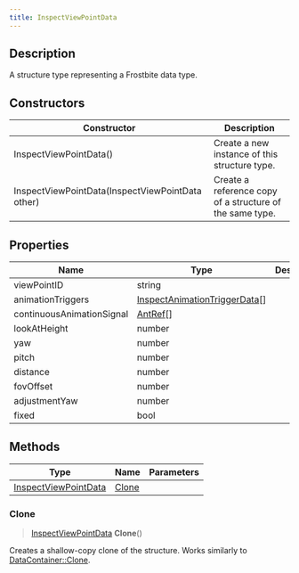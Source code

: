```yaml
---
title: InspectViewPointData
---
```

## Description

A structure type representing a Frostbite data type.

## Constructors

| Constructor                                      | Description                                              |
| ------------------------------------------------ | -------------------------------------------------------- |
| InspectViewPointData()                           | Create a new instance of this structure type.            |
| InspectViewPointData(InspectViewPointData other) | Create a reference copy of a structure of the same type. |

## Properties

| Name                      | Type                                                           | Description |
| ------------------------- | -------------------------------------------------------------- | ----------- |
| viewPointID               | string                                                         |             |
| animationTriggers         | [InspectAnimationTriggerData](InspectAnimationTriggerData)\[\] |             |
| continuousAnimationSignal | [AntRef](AntRef)\[\]                                           |             |
| lookAtHeight              | number                                                         |             |
| yaw                       | number                                                         |             |
| pitch                     | number                                                         |             |
| distance                  | number                                                         |             |
| fovOffset                 | number                                                         |             |
| adjustmentYaw             | number                                                         |             |
| fixed                     | bool                                                           |             |

## Methods

| Type                                         | Name            | Parameters |
| -------------------------------------------- | --------------- | ---------- |
| [InspectViewPointData](InspectViewPointData) | [Clone](#clone) |            |

### Clone

> [InspectViewPointData](InspectViewPointData) **Clone**()

Creates a shallow-copy clone of the structure. Works similarly to [DataContainer::Clone](/vext/ref/shared/class/datacontainer#clone).
